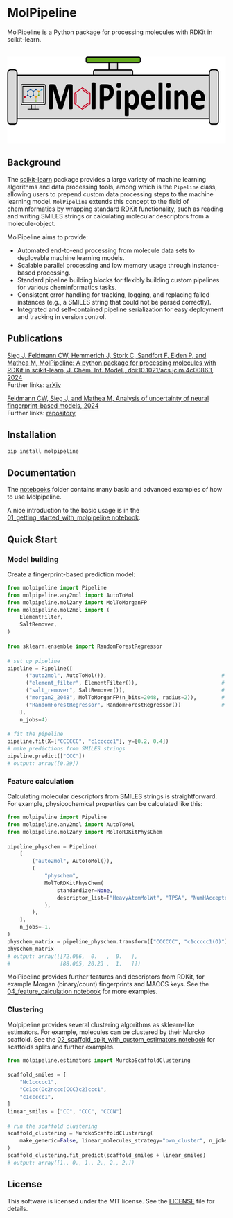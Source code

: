 # MolPipeline
MolPipeline is a Python package for processing molecules with RDKit in scikit-learn.
<br/><br/>
<p align="center"><img src=".github/molpipeline.png" height="200"/></p>

## Background

The [scikit-learn](https://scikit-learn.org/) package provides a large variety of machine
learning algorithms and data processing tools, among which is the `Pipeline` class, allowing users to
prepend custom data processing steps to the machine learning model.
`MolPipeline` extends this concept to the field of cheminformatics by
wrapping standard [RDKit](https://www.rdkit.org/) functionality, such as reading and writing SMILES strings
or calculating molecular descriptors from a molecule-object.

MolPipeline aims to provide:

- Automated end-to-end processing from molecule data sets to deployable machine learning models.
- Scalable parallel processing and low memory usage through instance-based processing.
- Standard pipeline building blocks for flexibly building custom pipelines for various
cheminformatics tasks.
- Consistent error handling for tracking, logging, and replacing failed instances (e.g., a
SMILES string that could not be parsed correctly).
- Integrated and self-contained pipeline serialization for easy deployment and tracking
in version control.

## Publications

[Sieg J, Feldmann CW, Hemmerich J, Stork C, Sandfort F, Eiden P, and Mathea M, MolPipeline: A python package for processing
molecules with RDKit in scikit-learn, J. Chem. Inf. Model., doi:10.1021/acs.jcim.4c00863, 2024](https://doi.org/10.1021/acs.jcim.4c00863)
\
Further links: [arXiv](https://chemrxiv.org/engage/chemrxiv/article-details/661fec7f418a5379b00ae036)

[Feldmann CW, Sieg J, and Mathea M, Analysis of uncertainty of neural
fingerprint-based models, 2024](https://doi.org/10.1039/D4FD00095A)
\
Further links: [repository](https://github.com/basf/neural-fingerprint-uncertainty)

## Installation
```commandline
pip install molpipeline
```

## Documentation

The [notebooks](notebooks) folder contains many basic and advanced examples of how to use Molpipeline.

A nice introduction to the basic usage is in the [01_getting_started_with_molpipeline notebook](notebooks/01_getting_started_with_molpipeline.ipynb).

## Quick Start

### Model building

Create a fingerprint-based prediction model:
```python
from molpipeline import Pipeline
from molpipeline.any2mol import AutoToMol
from molpipeline.mol2any import MolToMorganFP
from molpipeline.mol2mol import (
    ElementFilter,
    SaltRemover,
)

from sklearn.ensemble import RandomForestRegressor

# set up pipeline
pipeline = Pipeline([
      ("auto2mol", AutoToMol()),                                     # reading molecules
      ("element_filter", ElementFilter()),                           # standardization
      ("salt_remover", SaltRemover()),                               # standardization
      ("morgan2_2048", MolToMorganFP(n_bits=2048, radius=2)),        # fingerprints and featurization
      ("RandomForestRegressor", RandomForestRegressor())             # machine learning model
    ],
    n_jobs=4)

# fit the pipeline
pipeline.fit(X=["CCCCCC", "c1ccccc1"], y=[0.2, 0.4])
# make predictions from SMILES strings
pipeline.predict(["CCC"])
# output: array([0.29])
```

### Feature calculation

Calculating molecular descriptors from SMILES strings is straightforward. For example, physicochemical properties can
be calculated like this:
```python
from molpipeline import Pipeline
from molpipeline.any2mol import AutoToMol
from molpipeline.mol2any import MolToRDKitPhysChem

pipeline_physchem = Pipeline(
    [
        ("auto2mol", AutoToMol()),
        (
            "physchem",
            MolToRDKitPhysChem(
                standardizer=None,
                descriptor_list=["HeavyAtomMolWt", "TPSA", "NumHAcceptors"],
            ),
        ),
    ],
    n_jobs=-1,
)
physchem_matrix = pipeline_physchem.transform(["CCCCCC", "c1ccccc1(O)"])
physchem_matrix
# output: array([[72.066,  0.   ,  0.   ],
#                [88.065, 20.23 ,  1.   ]])
```

MolPipeline provides further features and descriptors from RDKit, 
for example Morgan (binary/count) fingerprints and MACCS keys.
See the [04_feature_calculation notebook](notebooks/04_feature_calculation.ipynb) for more examples.

### Clustering

Molpipeline provides several clustering algorithms as sklearn-like estimators. For example, molecules can be
clustered by their Murcko scaffold. See the [02_scaffold_split_with_custom_estimators notebook](notebooks/02_scaffold_split_with_custom_estimators.ipynb) for scaffolds splits and further examples.

```python
from molpipeline.estimators import MurckoScaffoldClustering

scaffold_smiles = [
    "Nc1ccccc1",
    "Cc1cc(Oc2nccc(CCC)c2)ccc1",
    "c1ccccc1",
]
linear_smiles = ["CC", "CCC", "CCCN"]

# run the scaffold clustering
scaffold_clustering = MurckoScaffoldClustering(
    make_generic=False, linear_molecules_strategy="own_cluster", n_jobs=16
)
scaffold_clustering.fit_predict(scaffold_smiles + linear_smiles)
# output: array([1., 0., 1., 2., 2., 2.])
```


## License

This software is licensed under the MIT license. See the [LICENSE](LICENSE) file for details.
